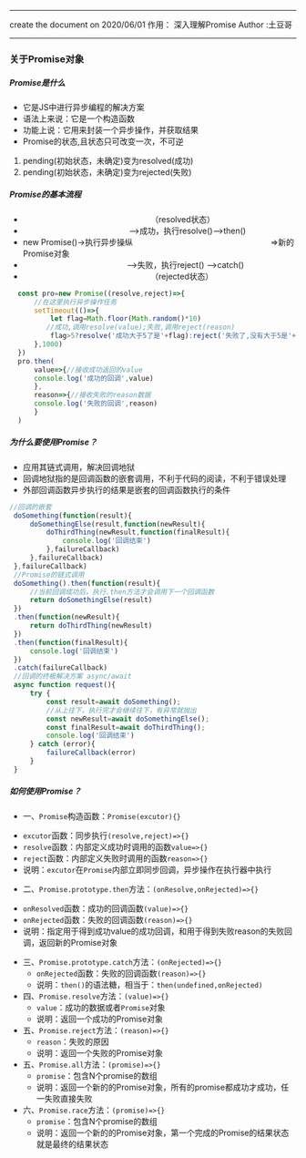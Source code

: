  * **********************************
  create the document on 2020/06/01
  作用： 深入理解Promise
  Author   :土豆哥
 * ***********************************
### 关于Promise对象
##### Promise是什么
* 它是JS中进行异步编程的解决方案
* 语法上来说：它是一个构造函数
* 功能上说：它用来封装一个异步操作，并获取结果
* Promise的状态,且状态只可改变一次，不可逆
 1. pending(初始状态，未确定)变为resolved(成功)
 2. pending(初始状态，未确定)变为rejected(失败) 
##### Promise的基本流程
* &#8195;&#8195;&#8195;&#8195;&#8195;&#8195;&#8195;&#8195;&#8195;&#8195;&#8195;&#8195;&#8195;&#8195;&#8195;&#8195;（resolved状态）
* &#8195;&#8195;&#8195;&#8195; &#8195;&#8195;&#8195;&#8195;&#8195;&#8195;&#8195;&#8195;&#8195;——>成功，执行resolve()——>then()
* new Promise()->执行异步操纵&#8195;&#8195;&#8195;&#8195;&#8195;&#8195;&#8195; &#8195;&#8195;&#8195;&#8195;&#8195;&#8195;&#8195;&#8195;&#8195;&#8195;=>新的Promise对象
* &#8195;&#8195;&#8195;&#8195;&#8195;&#8195;&#8195;&#8195;&#8195;&#8195;&#8195;&#8195;&#8195;——>失败，执行reject() ——>catch()
* &#8195;&#8195;&#8195;&#8195;&#8195;&#8195;&#8195;&#8195;&#8195;&#8195;&#8195;&#8195;&#8195;&#8195;&#8195;&#8195;（rejected状态）
```javascript
  const pro=new Promise((resolve,reject)=>{
      //在这里执行异步操作任务
      setTimeout(()=>{
          let flag=Math.floor(Math.random()*10)
         //成功,调用resolve(value);失败,调用reject(reason)
          flag>5?resolve('成功大于5了是'+flag):reject('失败了,没有大于5是'+flag)
      },1000)
  })
  pro.then(
      value=>{//接收成功返回的value
      console.log('成功的回调',value)
      },
      reason=>{//接收失败的reason数据
      console.log('失败的回调',reason)
      }
  )
```
##### 为什么要使用Promise？
* 应用其链式调用，解决回调地狱
* 回调地狱指的是回调函数的嵌套调用，不利于代码的阅读，不利于错误处理
* 外部回调函数异步执行的结果是嵌套的回调函数执行的条件
```javascript
//回调的嵌套
 doSomething(function(result){
     doSomethingElse(result,function(newResult){
         doThirdThing(newResult,function(finalResult){
             console.log('回调结束')
         },failureCallback)
     },failureCallback)
 },failureCallback)
 //Promise的链式调用
 doSomething().then(function(result){
     //当前回调成功后，执行.then方法才会调用下一个回调函数
     return doSomethingElse(result)
 })
 .then(function(newResult){
     return doThirdThing(newResult)
 })
 .then(function(finalResult){
     console.log('回调结束')
 })
 .catch(failureCallback)
 //回调的终极解决方案 async/await
 async function request(){
     try {
         const result=await doSomething();
         //从上往下，执行完才会继续往下，有异常就抛出
         const newResult=await doSomethingElse();
         const finalResult=await doThirdThing();
         console.log('回调结束')
     } catch (error){
         failureCallback(error)
     }
 }
```
##### 如何使用Promise？
+ 一、`Promise`构造函数：`Promise(excutor){}`
 - `excutor`函数：同步执行`(resolve,reject)=>{}`
 - `resolve`函数：内部定义成功时调用的函数`value=>{}`
 - `reject`函数：内部定义失败时调用的函数`reason=>{}`
 -  说明：`excutor`在`Promise`内部立即同步回调，异步操作在执行器中执行
+ 二、`Promise.prototype.then`方法：`(onResolve,onRejected)=>{}`
 - `onResolved`函数：成功的回调函数`(value)=>{}`
 - `onRejected`函数：失败的回调函数`(reason)=>{}`
 - 说明：指定用于得到成功value的成功回调，和用于得到失败reason的失败回调，返回新的Promise对象
+ 三、`Promise.prototype.catch`方法：`(onRejected)=>{}`
  - `onRejected`函数：失败的回调函数`(reason)=>{}`
  - 说明：`then()`的语法糖，相当于：`then(undefined,onRejected)`
+ 四、`Promise.resolve`方法：`(value)=>{}`
  - `value`：成功的数据或者`Promise`对象
  - 说明：返回一个成功的Promise对象
+ 五、`Promise.reject`方法：`(reason)=>{}`
  - `reason`：失败的原因
  - 说明：返回一个失败的Promise对象
+ 五、`Promise.all`方法：`(promise)=>{}`
  - `promise`：包含N个promise的数组
  - 说明：返回一个新的的Promise对象，所有的promise都成功才成功，任一失败直接失败
+ 六、`Promise.race`方法：`(promise)=>{}`
  - `promise`：包含N个promise的数组
  - 说明：返回一个新的的Promise对象，第一个完成的Promise的结果状态就是最终的结果状态


